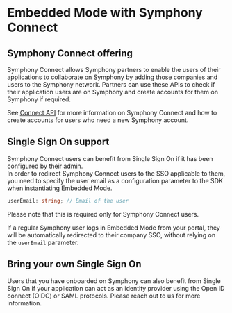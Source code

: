 # Embedded Mode with Symphony Connect

## Symphony Connect offering

Symphony Connect allows Symphony partners to enable the users of their applications to collaborate on Symphony by adding those companies and users to the Symphony network. Partners can use these APIs to check if their application users are on Symphony and create accounts for them on Symphony if required.

See [Connect API](https://docs.developers.symphony.com/symphony-rest-api/symphony-channel-connect-rest-api) for more information on Symphony Connect and how to create accounts for users who need a new Symphony account.&#x20;

## Single Sign On support

Symphony Connect users can benefit from Single Sign On if it has been configured by their admin. \
In order to redirect Symphony Connect users to the SSO applicable to them, you need to specify the user email as a configuration parameter to the SDK when instantiating Embedded Mode.

```typescript
userEmail: string; // Email of the user
```

Please note that this is required only for Symphony Connect users.&#x20;

If a regular Symphony user logs in Embedded Mode from your portal, they will be automatically redirected to their company SSO, without relying on the `userEmail` parameter.

## Bring your own Single Sign On

Users that you have onboarded on Symphony can also benefit from Single Sign On if your application can act as an identity provider using the Open ID connect (OIDC) or SAML protocols. Please reach out to us for more information.
